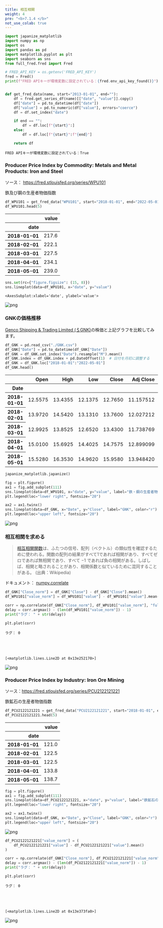 ```yaml
---
title: 相互相関
weight: 4
pre: "<b>7.1.4 </b>"
not_use_colab: true
---
```


```python
import japanize_matplotlib
import numpy as np
import os
import pandas as pd
import matplotlib.pyplot as plt
import seaborn as sns
from full_fred.fred import Fred

# FRED_API_KEY = os.getenv('FRED_API_KEY')
fred = Fred()
print(f"FRED APIキーが環境変数に設定されている：{fred.env_api_key_found()}")


def get_fred_data(name, start="2013-01-01", end=""):
    df = fred.get_series_df(name)[["date", "value"]].copy()
    df["date"] = pd.to_datetime(df["date"])
    df["value"] = pd.to_numeric(df["value"], errors="coerce")
    df = df.set_index("date")

    if end == "":
        df = df.loc[f"{start}":]
    else:
        df = df.loc[f"{start}":f"{end}"]

    return df
```

    FRED APIキーが環境変数に設定されている：True


### Producer Price Index by Commodity: Metals and Metal Products: Iron and Steel 
ソース： https://fred.stlouisfed.org/series/WPU101

鉄及び鋼の生産者物価指数


```python
df_WPU101 = get_fred_data("WPU101", start="2018-01-01", end="2022-05-01")
df_WPU101.head(5)
```




<div>
<style scoped>
    .dataframe tbody tr th:only-of-type {
        vertical-align: middle;
    }

    .dataframe tbody tr th {
        vertical-align: top;
    }

    .dataframe thead th {
        text-align: right;
    }
</style>
<table class="dataframe">
  <thead>
    <tr style="text-align: right;">
      <th></th>
      <th>value</th>
    </tr>
    <tr>
      <th>date</th>
      <th></th>
    </tr>
  </thead>
  <tbody>
    <tr>
      <th>2018-01-01</th>
      <td>217.6</td>
    </tr>
    <tr>
      <th>2018-02-01</th>
      <td>222.1</td>
    </tr>
    <tr>
      <th>2018-03-01</th>
      <td>227.5</td>
    </tr>
    <tr>
      <th>2018-04-01</th>
      <td>234.1</td>
    </tr>
    <tr>
      <th>2018-05-01</th>
      <td>239.0</td>
    </tr>
  </tbody>
</table>
</div>




```python
sns.set(rc={"figure.figsize": (15, 8)})
sns.lineplot(data=df_WPU101, x="date", y="value")
```




    <AxesSubplot:xlabel='date', ylabel='value'>




    
![png](/images/finance/main/002-Cross-Correlation_files/002-Cross-Correlation_3_1.png)
    


### GNKの価格推移
[Genco Shipping & Trading Limited (＄GNK)](https://www.gencoshipping.com/)の株価と上記グラフを比較してみます。


```python
df_GNK = pd.read_csv("./GNK.csv")
df_GNK["Date"] = pd.to_datetime(df_GNK["Date"])
df_GNK = df_GNK.set_index("Date").resample("M").mean()
df_GNK.index = df_GNK.index + pd.DateOffset(1)  # 日付を月初に調整する
df_GNK = df_GNK.loc["2018-01-01":"2022-05-01"]
df_GNK.head()
```




<div>
<style scoped>
    .dataframe tbody tr th:only-of-type {
        vertical-align: middle;
    }

    .dataframe tbody tr th {
        vertical-align: top;
    }

    .dataframe thead th {
        text-align: right;
    }
</style>
<table class="dataframe">
  <thead>
    <tr style="text-align: right;">
      <th></th>
      <th>Open</th>
      <th>High</th>
      <th>Low</th>
      <th>Close</th>
      <th>Adj Close</th>
      <th>Volume</th>
    </tr>
    <tr>
      <th>Date</th>
      <th></th>
      <th></th>
      <th></th>
      <th></th>
      <th></th>
      <th></th>
    </tr>
  </thead>
  <tbody>
    <tr>
      <th>2018-01-01</th>
      <td>12.5575</td>
      <td>13.4355</td>
      <td>12.1375</td>
      <td>12.7650</td>
      <td>11.157512</td>
      <td>603175.0</td>
    </tr>
    <tr>
      <th>2018-02-01</th>
      <td>13.9720</td>
      <td>14.5420</td>
      <td>13.1310</td>
      <td>13.7600</td>
      <td>12.027212</td>
      <td>510600.0</td>
    </tr>
    <tr>
      <th>2018-03-01</th>
      <td>12.9925</td>
      <td>13.8525</td>
      <td>12.6520</td>
      <td>13.4300</td>
      <td>11.738769</td>
      <td>357050.0</td>
    </tr>
    <tr>
      <th>2018-04-01</th>
      <td>15.0100</td>
      <td>15.6925</td>
      <td>14.4025</td>
      <td>14.7575</td>
      <td>12.899099</td>
      <td>796075.0</td>
    </tr>
    <tr>
      <th>2018-05-01</th>
      <td>15.5280</td>
      <td>16.3530</td>
      <td>14.9620</td>
      <td>15.9580</td>
      <td>13.948420</td>
      <td>631500.0</td>
    </tr>
  </tbody>
</table>
</div>




```python
japanize_matplotlib.japanize()

fig = plt.figure()
ax1 = fig.add_subplot(111)
sns.lineplot(data=df_WPU101, x="date", y="value", label="鉄・鋼の生産者物価指数")
plt.legend(loc="lower right", fontsize="20")

ax2 = ax1.twinx()
sns.lineplot(data=df_GNK, x="Date", y="Close", label="GNK", color="r")
plt.legend(loc="upper left", fontsize="20")
```



    
![png](/images/finance/main/002-Cross-Correlation_files/002-Cross-Correlation_6_1.png)
    


### 相互相関を求める
> [相互相関関数](https://ja.wikipedia.org/wiki/%E7%9B%B8%E4%BA%92%E7%9B%B8%E9%96%A2%E9%96%A2%E6%95%B0)は、ふたつの信号、配列（ベクトル）の類似性を確認するために使われる。関数の配列の結果がすべて1であれば相関があり、すべてゼロであれば無相関であり、すべて −1 であれば負の相関がある。しばしば、相関と略されることがあり、相関係数と似ているために混同することがある。 (出典：Wikipedia)

ドキュメント： [numpy.correlate](https://numpy.org/doc/stable/reference/generated/numpy.correlate.html)


```python
df_GNK["Close_norm"] = df_GNK["Close"] - df_GNK["Close"].mean()
df_WPU101["value_norm"] = df_WPU101["value"] - df_WPU101["value"].mean()

corr = np.correlate(df_GNK["Close_norm"], df_WPU101["value_norm"], "full")
delay = corr.argmax() - (len(df_WPU101["value_norm"]) - 1)
print("ラグ： " + str(delay))

plt.plot(corr)
```

    ラグ： 0





    [<matplotlib.lines.Line2D at 0x13e252170>]




    
![png](/images/finance/main/002-Cross-Correlation_files/002-Cross-Correlation_8_2.png)
    


### Producer Price Index by Industry: Iron Ore Mining
ソース：https://fred.stlouisfed.org/series/PCU2122121221

鉄鉱石の生産者物価指数


```python
df_PCU2122121221 = get_fred_data("PCU2122121221", start="2018-01-01", end="2022-05-01")
df_PCU2122121221.head(5)
```




<div>
<style scoped>
    .dataframe tbody tr th:only-of-type {
        vertical-align: middle;
    }

    .dataframe tbody tr th {
        vertical-align: top;
    }

    .dataframe thead th {
        text-align: right;
    }
</style>
<table class="dataframe">
  <thead>
    <tr style="text-align: right;">
      <th></th>
      <th>value</th>
    </tr>
    <tr>
      <th>date</th>
      <th></th>
    </tr>
  </thead>
  <tbody>
    <tr>
      <th>2018-01-01</th>
      <td>121.0</td>
    </tr>
    <tr>
      <th>2018-02-01</th>
      <td>122.5</td>
    </tr>
    <tr>
      <th>2018-03-01</th>
      <td>122.5</td>
    </tr>
    <tr>
      <th>2018-04-01</th>
      <td>133.8</td>
    </tr>
    <tr>
      <th>2018-05-01</th>
      <td>138.7</td>
    </tr>
  </tbody>
</table>
</div>




```python
fig = plt.figure()
ax1 = fig.add_subplot(111)
sns.lineplot(data=df_PCU2122121221, x="date", y="value", label="鉄鉱石の生産者物価指数")
plt.legend(loc="lower right", fontsize="20")

ax2 = ax1.twinx()
sns.lineplot(data=df_GNK, x="Date", y="Close", label="GNK", color="r")
plt.legend(loc="upper left", fontsize="20")
```




    
![png](/images/finance/main/002-Cross-Correlation_files/002-Cross-Correlation_11_1.png)
    



```python
df_PCU2122121221["value_norm"] = (
    df_PCU2122121221["value"] - df_PCU2122121221["value"].mean()
)

corr = np.correlate(df_GNK["Close_norm"], df_PCU2122121221["value_norm"], "full")
delay = corr.argmax() - (len(df_PCU2122121221["value_norm"]) - 1)
print("ラグ： " + str(delay))

plt.plot(corr)
```

    ラグ： 0





    [<matplotlib.lines.Line2D at 0x13e373fa0>]




    
![png](/images/finance/main/002-Cross-Correlation_files/002-Cross-Correlation_12_2.png)
    


